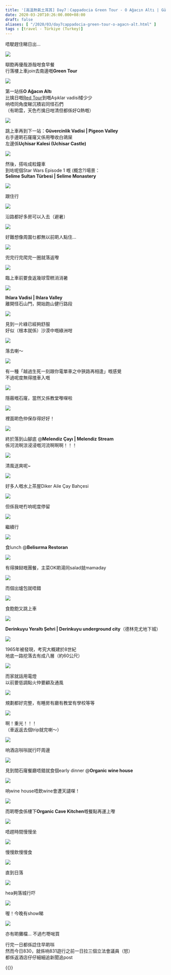 ```yaml
---
title: '[高溫熱氣土耳其] Day7：Cappadocia Green Tour - O Ağacın Altı | Güvercinlik Vadisi | Selime Sultan Türbesi | Ihlara Vadisi (Melendiz Çayı) | Derinkuyu Yeraltı Şehri、Organic Wine House & Organic Cave Kitchen'
date: 2020-03-20T10:26:00.000+08:00
draft: false
aliases: [ "/2020/03/day7cappadocia-green-tour-o-agacn-alt.html" ]
tags : [travel - Türkiye (Turkey)]
---
```


唔駛趕住睇日出...  

![](https://j4pu5w.ch.files.1drv.com/y4mwGUsgVPtWWoRlXS35iD5OjIqQ-MAGkmle5zsnLp0rCH855mcKylp12BWOyu8p5FLvnvbV0MCRhOqWNX1I3U0ALaUxoo4CnccvwayZVcQeRlAwySe2wQU1_T6ZYkynC9wk1BTucDjV3MU3OJa2xbQqAzcpFvVhYWFw464DnakRz9vDz9vn3hM0TtSpSsE7D-xdW6hngoSQkEF1KiFuodxCg?width=660&height=371&cropmode=none)

瞓飽再優哉游哉咁食早餐  
行落樓上車join去南邊嘅**Green Tour**  

![](https://lyps5w.ch.files.1drv.com/y4mv3Ax1y7sWCqjZinZUm4cQnkAJxC0JZS0UuKzpQiRmX06hnVmjChyG-KfdZBkVTitTI-YnMRLdOWnHwcrRTI2l2qJ_ivfc4R9PfN0HY7Xd588VMplu8S-zDzFYgrbL9hKBeLTsDISQBfoUx9VcsHvCtQTthLbzfOA0wPtLyGMOCeOLWam00usK1FebjbBSzmUV95Dan_GVhyERsaryADJ8Q?width=660&height=371&cropmode=none)

第一站係**O Ağacın Altı**  
比擒日嘅[Red Tour](https://www.hidie.net/2020/03/day6cappadocia-balloon-flightred-tour.html)到嘅Aşıklar vadisi矮少少  
响唔同角度睇沉積岩同怪石們  
（有啲雲，天色冇擒日咁清但都係好Q熱嘅）  

![](https://kirncg.ch.files.1drv.com/y4mJCwJdrZ4jHL3qvxhw3LKC0wXPVbHyByC00cdabxMc1n1wksIqyJeJ80cJXP1jM_kj-rqlcAIZriyMYsD1A2oGf3m6ER2uSOw0A0k0V_EtF8ozz9yjAHH3SJZNULrWmGpcuZ5xmLFnOLC2DKdHUxjZHEK_j0fEQWjK2Z3aHKnyVjYoM1JfOY-nmf73cGiEnJdQ8BfPhHfhW75BHLCd6vynQ?width=660&height=371&cropmode=none)

跳上車再到下一站：**Güvercinlik Vadisi | Pigeon Valley**  
右手邊啲石窿窿又係用嚟收白鴿屎  
左邊係**Uçhisar Kalesi (Uchisar Castle)**  

![](https://l4rucg.ch.files.1drv.com/y4mBpuD4AsNEyJUA1KsZ6X4PRK8Zi3AqtGvymbUnDbxGqhm5O7oNH5JQGf4n3iECwF383b4zdn62_4mNdNpjCdAwmHkG7tcedD5Gug3Z70v9rWWbqlh_SSELH-yh1Cp2eVkYlAB-QN_YR7c1-Ps83SQb-b-ZdEfBEma1jZ-XHQ_OlYJiRAZnz-bWRqTJeWy5TF3PERAYJ5sblY0xDyAGDs7Gw?width=660&height=371&cropmode=none)

然後，搭咗成粒鐘車  
到咗呢個Star Wars Episode 1 嘅 (概念?)場景：  
**Selime Sultan Türbesi | Selime Monastery**  

![](https://k4rtcg.ch.files.1drv.com/y4msKKGLukB9MEGrPTYq1Xz3VTZrC1H33oBBGJSSFM05tQ5PHuGeim3V14x_92BDdfV87LmTNE5c-qrcC6Mqrz_WyrKV7UQgpkYInbVlrhbmHluRtNGWK_w01vOY2yOTu47PLYSpB4NaHxG4nyg5ajZ0iv6OetwKLPZ2PyJPDZ3KcSwDBIKjsHyI7TdNrH6x8_fXtO0kM1hqTHlCm_sBP4f_Q?width=660&height=371&cropmode=none)

跟住行  

![](https://liqi0a.ch.files.1drv.com/y4m73EoYMDKfNKObG9uIM6_sp4HAbFOT-gTw65ozrwkWOTi0fT9Sm285MFydkXF6U55dUg-3Vn3XTwEM-1x7YDPX7_uD9-bWVeVcR4e31WrxpqqaZUQbhS_Pk1HUI1voALPKLotieyQGy8HWOyQqEQb78nGHPyMEtgf0i9LlnUM93HQcWWEKgMfIeD27DJAr6CHHZuxyYSjcsSivTrtcRY2wA?width=660&height=371&cropmode=none)

沿路都好多房可以入去（避暑）  

![](https://j4ocxa.ch.files.1drv.com/y4mzWSeP5BEkIZjmMI_2LZzgqO75zYuYWXuyHlVBuOSgaVoq9iaqbc8EgATFUIrwT-e8V2ZgYp-5L7-iuUcZYXUCv4x2XhWJzshyHwifJmYUcVhyi5RiSuXGsPVfwxIh5b0VHjLGn4H5hgx1_8UKI4sADZybv-4osyUMd7FtfedQIHIvlNFpL2MHevK40DTVNsVS5Fk_KNAQ7kkgY6hnbSbvA?width=660&height=371&cropmode=none)

好難想像周圍乜都無以前啲人點住...  

![](https://myoixa.ch.files.1drv.com/y4mCu4tEG5xERYGhWriTFxdoOl8d3-1TRu5NF_bI146OmbnQcykThfDRv-Q_4m6SppZv6AREWN05W-qqXy-hOPeMGv8YFtaMeMudq5YjB-9qkPdYVhQ63_onF2_wDLWQfS3CGltxeCbmaZ-wzU0_HM9G-LaE86VwrNq_DZ60O06BcRUfVn7gghKfZw4kmV21sXjMdq2McPeYeQIenCJC80OxA?width=660&height=371&cropmode=none)

兜完行完爬完一圈就落返嚟  

![](https://mioixa.ch.files.1drv.com/y4mRGt4scMoWS5uMHERh9FZzVZsj3YrBXf_q8sJLT87qf_2sKQ4ZzFTAn-fsRwTJ5ucGR_0RAzVsW3c5LXdso-ROdKpYPniBo6gzPEe-mi3sdIhcvIbI20bNnz9diOMDCHG7rsoRPcOKW4UXHC34lLGY2V_0jVrEkMtJFpunLt_OM80J4OQSqqRhu2_yW-Ud6YA753mCXjZdNZ7I6bZuFt3Aw?width=660&height=371&cropmode=none)

臨上車前要食返幾球雪糕消消暑  

![](https://moobxa.ch.files.1drv.com/y4mXxDNu1wVVvrRFikDhKU3zfaCG8lI-5kfgzSNM8z2ageRyiIQE_8ALtVx0lYlzhlPz_9EATYpNv5fCW3dljORg0RWyzsyOcbGKtXpcA_gQJNa2L9MiGUmd5kH14mHnThnM6gOoHXEEH-PRzlQa1pZ79B9UwAsaLGaM3_9jh2BlkU4oNJX3WIhviXr949afxQCiLJkonP2nT4UAiY4v4ewMw?width=660&height=371&cropmode=none)

**Ihlara Vadisi | Ihlara Valley**  
離開怪石山門，開始跑山健行路段  

![](https://miojxa.ch.files.1drv.com/y4mjnFbY4GXV9C9uq_h2qjSxKm1wBLDqcsW4U1xdgjloOLWyAVymwscLEY7KhaEfJdcKN_fS2FnbPwZkHtgfKcWnHzKDpijdNqESpQuEPZ1rfWi-9RuVkWuCkJrGMcfq4uMMRxfqVwFjDN1uymQwB1A1T5txARJgO5Z8gjgr2NbNiZCcEkcbtmcUc1-w0az_LzWvFGrIJa2YqR-ixU_0r34xQ?width=660&height=371&cropmode=none)

見到一片綠已經夠舒服  
好似（根本就係）沙漠中嘅綠洲咁  

![](https://miodxa.ch.files.1drv.com/y4mNr2Q3xWj4VGA_Rx8Ut5O7aYedRMlph37_UH6WID81-h2hOlAMjNHOhcxD4uYst9jB3RVtukfdgTEFhL6jhH0C_RFhnncsEz9Hi2wpIbspStT78C3oKkMsPJqUTfE1chBpUy5FePAeG3tbr_CSJYhkXXwTo4GzLypSFCiWz6i_AChCvkpcEyZaVWyLcoLWhqG7v3LC5UsDd8bpd76eMtzZA?width=371&height=660&cropmode=none)

落去喇～  

![](https://miocxa.ch.files.1drv.com/y4mlgufjaftZX8MbOr-1Ej8gACz6-KwMP6FRlYWNm1yLtY3D0pnel8pv_at_xqIPZh_WhdtW6BD7CcKDqJJl1ks3TlImaynFQ8hUPYoxEGzvEGDJIqQl0WnT75qtq6OBJJu4iQfgWZehUe_3I6bgolZEfBGWdFe7eBI7Z72zx8snXfs3592hrLyX6SPbWgHcNy9dF652Zuh3KyvwmyRmkgK-A?width=660&height=371&cropmode=none)

有一種「越過生死一刻跟你電單車之中狹路再相逢」嘅感覺  
不過呢度無得揸車入嘅  

![](https://l4ogxa.ch.files.1drv.com/y4mqbXmkqUJF354QkV2ibm9QOaT4xtrrF2zPheMMDsIvwFlmkDE_Fo4BMOIfvkjtJsqNOUmPWoJ9Vc7cXwOlrT44osb5-w6g-USdeUYBdL7cLu8lrT_H7n9fhKJC-w0--q7AoBXoopoRPNPEOHpfFKUFOT_lfKptojQaqcnWyXjgqWLgzOm-7mSgasbWVjvFZV9OJy37Erb6u3SzsRXLiXD_w?width=660&height=371&cropmode=none)

隱蔽嘅石窿，當然又係教堂嚟㗎啦  

![](https://mqqh5w.ch.files.1drv.com/y4mw4tX_GvZ4CrjvtOSaqv_-PWrGlASCMgdXOgFHJaW0ZkMWuAJHrj0QsWyFfYmIrpQP6GxVigSXOaR84E-UZoC25IewC0845DC0pKIdFTD3DLdjYBJPyO1MURLvDEo6AJRkvTTXxw8KgLzJBuQTHQg8aC7rFsoEUnx6i3Xf16YPWpoiZ7yFjlzw3345e4oswz-exPtHzO_Nr3Edse92DFp7Q?width=660&height=371&cropmode=none)

裡面啲色仲保存得好好！  

![](https://lq9zzg.ch.files.1drv.com/y4m2L-YPzdt2-6qU6vtsA6W4AimwFsm45DnXVe_M2UMtD_ODEh4ZRYpGjMKYm__BG6Kazm1X0qL1CZj-Jvg59pkPTfY1Gp60BwxpxGNLZ0EBVGHE5F6qRJxZyJCJi47an1bs_L4wGAB3YkQ_HRZ9dHIiG-1OLaMhdwCUJ7TZd8XHF1p4Wp99Vjr2kqcmuyUMp58O4l_w9u2d3sEjXR4fuqA7Q?width=371&height=660&cropmode=none)

終於落到山腳底 @**Melendiz Çayı | Melendiz Stream**  
係河流啊涼浸浸嘅河流啊啊啊！！！  

![](https://kqp3rq.ch.files.1drv.com/y4m3lf_eG7lEbmtfNSWILv3s_qhTQ2C4CicOKR6rhliJZHS1puq-dp4Z4YuQTrbWWcwTiRuPSJ_vybaHL-FiMjyYtoCxeF8G5O_sYmrnqU8HT2Hh1vJkIZDhKvt04V-bDzlqTtHI45gJWTte9qpcOOL1rgojTUec4tbmsPTR6ms-RPeGiGMwFl3qenxiMObuF90gGRxvgMfoInJIsVAKEzN5Q?width=660&height=371&cropmode=none)

清風送爽呢~  

![](https://mv9xzg.ch.files.1drv.com/y4mAjhOOXVq1gAROH7YXC3kSZoWVkrWnSseAAhShCDn2oeZSqaaphgmXVViLRG3PGqS4j-qwOog1pp1ixyzST8qyMARp_nRBEYDnA8pVwY_4ZlfyUNqp_6ik0m8gTs2xZogXiSVc42gEtWWHyHEjYdDCJ9ie5IeVPDoY7rJz2NJybwj980nUPZ4Y_37qnbRcLZa1_FOJM5w5KM3lHJBorPdXQ?width=660&height=371&cropmode=none)

好多人嘅水上茶屋Diker Aile Çay Bahçesi  

![](https://mq9yzg.ch.files.1drv.com/y4m011Fa2OVfhXzXhlrWCZb5qvM2sH20myv07sxxDz-KbmF6gxaXF-nmKMAV6hiQmVZVP3gGGjB106nfThYce-d-Jojrr19EN1aKZeKWdwvCyDhONcwEkc0sVBSkxjriVu9xz6rjh7XcO4g9qKrYzbKaJ543qLc0kYM0hGKdQGnVxdvB4GDrxPCnB2WRVRBmsETIrXqxDjTof6Omldt0fABpA?width=660&height=371&cropmode=none)

但係我哋冇响呢度停留  

![](https://mpqtwq.ch.files.1drv.com/y4mGRh01ZYdS7rEqv-bNxf14Yp0Y7MeyioJ0YPlHHaganQzoh-KrF98geiSlFdoqod1KdjtTeQ0irI6o5d4S3_Pbjx5SakIQKwgtX5uHMTtoTiEnXAy9ps5fV1q-fTYlKljtWk0jXgL1fvH3NtBcR_pzJJ2aBD8V4tBru_EJgZr1P6C98Yuk2BnW-RfLpgzGwBE1bfIeYuASYayGgMSqxlC8g?width=660&height=371&cropmode=none)

繼續行  

![](https://j4o8rq.ch.files.1drv.com/y4mNv9WJap9tCQtRefBbMUqtJj-wST3iXgjUIRH6aKbvrx16OXfoK2pXLzXF3DIQwZRghFCOUWUfleV2WKu-GReYZouu2MbABnbWrg9TGVNNi1YSK99sFgOhqDihcbdX_5yG2lEJpUVY-zj017tHQ9W4Y3nJ7Xic3En7H0dh6wvJEhAEOTFqmssJWVf7ZvRK9Z30WsZtU3lpe6BOf7RhEA8MQ?width=660&height=371&cropmode=none)

食lunch @**Belisırma Restoran**  

![](https://looqrq.ch.files.1drv.com/y4mszR_Fq0waeF83YxS396YarOmFPIrk0688rOxz10_QeawgCFuNupnceueYAg21ApnXRJxKuaDMkLjNPaCKXzXRvB9Tu5AC23Im-zoHZe-R0dwus7DFtp5rrsAiatrQjUtmrmJuAK0djYuwyxyiwXdBeRYySS1_YDsnm62Cqr9SZyeZrREQRoBieIbVJsItwAhF0TYZ9QRxBfPH8au7okAJg?width=660&height=371&cropmode=none)

有得揀餸嘅團餐，主菜OK啲湯同salad就mamaday  

![](https://j4o3rq.ch.files.1drv.com/y4mrZLwi7Gdx9eMlbQfC5B6Y9SOjo29pzS34agC4dQkfXP4k_oBefaf1KCAHOWEDViIoPhVLl6Nzpx8IEPdPsrVaCBR6fKG1_zwnbcl2D3hgtUptoU_-h5znVRxzqWfgcvql5RaKy4WFcn9RRjZVzx57HmCdWttHEiqgL4hvo1fgqifLGYR6ljiCU78PWe8B5FmMbD2ZqCt2S2aCDSD3EzmDA?width=660&height=371&cropmode=none)

而個出爐包就唔錯  

![](https://mppxrq.ch.files.1drv.com/y4mo5SYccNfif4KrjXbM_TsPLL1PHFoz87DJLKiQY4Q6OV3HvLM2NpkqiUPPsVLoMbdfTHdHjMNygzodeHgLmYK9JI264ABiVZ3l4YJFlJSRIQPtuJ3zjwfGJHRoLyCMYfeCjwsmHJOQaztW8mGT_9EyjnB993-8hsxY9-SmLi19LChi1oHsjknA3gOddAN_6ym-NjeIGasnUlYmFSIUZ709Q?width=660&height=371&cropmode=none)

食飽飽又跳上車  

![](https://k4oqrq.ch.files.1drv.com/y4muihwzmUW7Bm0Xv9YMdy_2PyLz0G_FOSQYH04lXShyDg-CegWVZbUNBbdGtadzhVVU2Ve8lPGgyyfGVbdHkNmZKjjn8GKk7YfPgVvp17PHwkKWFKV5D16_16semTKUIKNDLKageVeH-vFJ5j8xC0d2BjQfpR5XnYTw1l7htBxOdb639kQxXMMQiy4uP63T8MqR8RwcncHVvWl0JtKxplEsg?width=660&height=371&cropmode=none)

**Derinkuyu Yeraltı Şehri | Derinkuyu underground city**（德林克尤地下城）  
  

![](https://l4oprq.ch.files.1drv.com/y4mfLFu4-yQU6B-Zi78u5hPN8Mjjc9f7Ylf6eQeHh6z1TjbgOVNwph6GBdd1p3tO2vFDTTW7GTHzD7uxnR1DLeH7FpzugZZOdt44533FOAdrT1Tjcjos9JdGgBDLl0yk87L4seGNCiUA3ZGoSGSbTe6yR8aMm0OsjfWODpKjS47N6fBF_rjBf7lpDcVMwRnBCeXcPs2VJw3fSxq5mdoKQTNcQ?width=371&height=660&cropmode=none)

1965年被發現，考究大概建於8世紀  
地底一路挖落去有成八層（約60公尺）  

![](https://kiojow.ch.files.1drv.com/y4m_Cf6QjCmNgxgVwvblAdDpFykDn36PeyIcbee5e2JWN3UCqW7eTf984nz8-tOloEd6DeviWqh48TEIXxpz_MNZ75-wsIRHBacOsBETYNBIfiqrFR_Zf92EGaaadAF6pT0qDLDz6cg7jt-4d3uPQNOvuYMiUbJMBsFPitchmOo9NCT-a2ChWr3JIQAoak9vLSvIfvAcdGyOo7hEV8sACSY3w?width=660&height=371&cropmode=none)

而家就話用電燈  
以前要低調點火仲要顧及通風  

![](https://j4olow.ch.files.1drv.com/y4m_fow6D5rc3CFGvpgXVN9wUPhn5hJFkv_l8jcr2fmcCbcF7_NFOG61pRLCiptryG-l4zQl9KK6N3iDUNmxTkOF20HNZKjW1xv0N5U8kEVoZcFuAU5TB0kQkXWVYuntHU18Zlz5CRCU02YNmW9oOiXEgP2f7_zzl0xyrzGosc9MzNJSLizgzCb8AHtjZCG1zUOy7VUY-CVzmS2WPmXpUhkkw?width=660&height=371&cropmode=none)

規劃都好完整，有睡房有廳有教堂有學校等等  

![](https://lioqow.ch.files.1drv.com/y4m78QLyERp8UfrFIAfyR4FyO1nvTZ7sjRDXQ4PLOO81j6oiqnmNaK8fMee5lS5R2JDjn1A96qOiBRUmzmWWNXHiAAfqACrOyEJ-EwV1LOoFtE1-uBuBxUfQ534yPelV7BOH8zgHiauJu6A3WeVWIY8rWwUhC_YrxjiTpMq_mEsQdZyaX9WwIIxgLFGsRygTBf7o-Qed8uOmypWeHf9dqmssQ?width=371&height=660&cropmode=none)

啊！重光！！！  
（車返返去個trip就完喇～）  

![](https://liooow.ch.files.1drv.com/y4mUhCLtWQ_YfL1TAbiSfkS9VYUu3Nfv7FHnssbCMfrBXFCwHubmONovnckopm4Ex9-_vwjcGevMq2-fztXouBqFDY-y-zMnGGdHKDdh4ftEz748_NkzOO-uLOe7mMVCNXgI2fFXmtYoePmSAKMWxP1l027obVpSVSj-IV-ZIPKJ1xWD3BvdDoUpp4N6pbkBsGurZ0PFQSSedBzG7k0MSP1Nw?width=660&height=371&cropmode=none)

响酒店唞唞就行吓周邊  

![](https://mooiow.ch.files.1drv.com/y4mgK7Z-745z5PcfaA_qeXfatgEv3Vaz22TN_TLgeptdlTNUj7eFK8SZlBYR2quUE5guoybkQXR_pn8CHQ1G5uv9jJaJKkgQg9yuirpB38ooXa2qyLd6bsjXKGNg5ZFgoiZKU7RauMjFS7oipNOooxgrZYrbE4twj8D9A3A7ocT4V_SV_Q5Bka8SPrTaRwvXj0tP5pz-MKGiqAvJt3eMEEpSw?width=371&height=660&cropmode=none)

見到間石窿餐廳唔錯就食個early dinner @**Organic wine house**  

![](https://moorow.ch.files.1drv.com/y4mRQOkLwBIj7ZP3O7qJiUqI5JpQrNGxQYIPpZ3CmsqoqijICUtAQP-k77wz8DAaUNdeoHu6f9oH3neaa1J1zUwRMnbZ1Ytfw5-PWnwVBMQte0Kp5aUBT3aI1DVkhf14B8kgJhf7f5eTdmR3eMLygjXnVpxIhe3Nq6sSpDzeWKh94mPKxTiv5pvfScnzSppinY4-Bv-GTledAh4T-mXAj_03A?width=371&height=660&cropmode=none)

响wine house唔飲wine會遭天譴㗎！  

![](https://moonow.ch.files.1drv.com/y4mG8RDuL4oQArhAJ0qwDYBJ618jD-q5tnidOJtPKGBe6xnEWxen1JDcj2tyNIb2ob7j0xTdC_pNz9C3fnEMJHlbW2eOibQdX9ZFqNoOjuDai1Z1XFPTad4GodzxVCVPivTGF0RJ1Y9zv4Fgn3UJjWL2aIwjH2uecse7MdWv9_sVBmGTI8Vy3EwDm7bzbtO9omSsVL8PyOq5lgGxPh4mpxqIg?width=660&height=371&cropmode=none)

而啲嘢食係樓下**Organic Cave Kitchen**嘅餐點再運上嚟  

![](https://mionow.ch.files.1drv.com/y4mYP47mWMkDsBu-i9ScUyYDiOzfVCSsKowKmZHaVkkXnQKVJhpAiLWGsPcuvxCkTa0-3Jfyo9iQL-CfVqW5wlIqI4tIPqEqikHhAdlsXXwyAfBrWiN9MRdDD-h64o6n6V2-kHFn7Bqq7Q82Exfo5nWqSIwY9IMeMTWbJupYLmFZBX3SIX79PBI6DOYwxhomR9MX5TDu6iIBuM0V1Q188N36A?width=660&height=371&cropmode=none)

唔趕時間慢慢坐  

![](https://miolow.ch.files.1drv.com/y4m9B0b20FAcmrckpNM0FuFepumnw3tBC7EAdbZ9IEiZGVGThxSAO5H_MC4e1EEU-7Qu5pew6AHpY7RRc_Bje-aLDvK2yq3dYjNEMumGhYtU2MOWCd3aRTQAFGyzAnZTM8hUQCvRa4yr6WLLQhTsC2UmnO5qH44L2FGvnqh8TzGA8QWBNVPJLhMF6VolB0PlsUQjaEpErXV1XK75XZsU4q-6w?width=660&height=371&cropmode=none)

慢慢飲慢慢食  

![](https://l4ooow.ch.files.1drv.com/y4mQhjlonlZ2VcVJ-DtMpIjqkGtJQRPTlQZmEofhlUfvoq8be-wuBTEq9onq1nOXQje98wiR2Vg1M2rgM_5A5QRM2XZQZUcVnJZNLkNuuwsMUhngZbF6IgLe_0KrR7fJdF-2hXdkRq753Of_MkvStxAhno44Mb2grNo7mp9SsRQRrsw7J_Tmu6zzUN8Is-scmeIlL14_J9be1QR-rAbMi9n5A?width=660&height=371&cropmode=none)

直到日落  

![](https://kip0lg.ch.files.1drv.com/y4mjzK3VIw2R7MUqXF6hZQaevMclDepZPmZfyFFVqwx2XOYf8T5HwYNk5eGPVvkjxkpKlv0YxGaiYqWDP71ZGGPg5ezDQmhQUfE0nqnXveryH2GOWjuLXdP8XZM479otp7wOc-sS3JgjcKvIx4yVftLiY0sE8AVt4C5LnOpuVSlZ_tEstgJgbKT8Xmtww-VKlpNQbo_e-Kwhbc09xjC8R0StA?width=660&height=371&cropmode=none)

hea夠落城行吓  
  

![](https://kipwlg.ch.files.1drv.com/y4msCODoCl2skZK7MblKt9Eq6n0MKwuCGWBkAtjI3BzG_rpA7oUFdrljMLuO03Bhe9asxXXA-izC2MLIo_S4wph0LnATN_oLXiJgtQ1WODOby-9ReaM4r8mSyLpTJyKseSsU44st2yNX0VuOesJNySQO-3BsrBlWcFkEt11p5kVdJwx-fDHOBGeGpNVQpEP86CjmtRcQ4QUaGIwOikY4SM4_w?width=660&height=371&cropmode=none)

喔！今晚有show睇  

![](https://zujpqw.ch.files.1drv.com/y4mEr9OmM-xq9STZjVxGpmvr7jB7WQdHpde2ElMJCjfSjakEQ6c_BydisVYcynjZLtvzlVXtpKfR_UBaR50vU6HvPmYzc1lglcOOwM75WPRfMBPkIEaIRxkE_-D70lHXpTeV6Y89bPw8KqrADRvEyx_hf0V0tXEM9jSwOoEb7bc4Os81QYk1LsGg7ylU_6pkPaqzN7OE4o-Ivm8tSsKOS9BmA?width=660&height=371&cropmode=none)

亦有啲攤檔... 不過冇嘢啱買  
  
  
行完一日都係諗住早啲唞  
然而今日830，就係响831遊行之前一日拉三個立法會議員（怒）  
都係返酒店仔仔細細追新聞追post

{{<turkey>}}